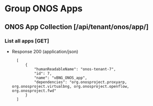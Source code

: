 # Group ONOS Apps

## ONOS App Collection [/api/tenant/onos/app/]

### List all apps [GET]

+ Response 200 (application/json)

        [
            {
                "humanReadableName": "onos-tenant-7",
                "id": 7,
                "name": "vBNG_ONOS_app",
                "dependencies": "org.onosproject.proxyarp, org.onosproject.virtualbng, org.onosproject.openflow, org.onosproject.fwd"
            }
        ]